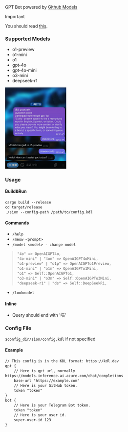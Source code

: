 GPT Bot powered by [Github Models](https://github.com/marketplace/models)

> [!IMPORTANT]
> You should read [this](https://docs.github.com/en/github-models/prototyping-with-ai-models).

### Supported Models
- o1-preview 
- o1-mini
- o1
- gpt-4o
- gpt-4o-mini
- o3-mini
- deepseek-r1

<img src="./docs/ss.png" alt="ss" width="200"/>

### Usage
#### Build&Run
```
cargo build --release
cd target/release
./sion --config-path /path/to/config.kdl
```

#### Commands
- `/help`
- `/meow <prompt>`
- `/model <model> - change model`

>```
>"4o" => OpenAIGPT4o,
>"4o-mini" | "4om" => OpenAIGPT4oMini,
>"o1-preview" | "o1p" => OpenAIGPTo1Preview,
>"o1-mini" | "o1m" => OpenAIGPTo1Mini,
>"o1" => Self::OpenAIGPTo1,
>"o3-mini" | "o3m" => Self::OpenAIGPTo3Mini,
>"deepseek-r1" | "ds" => Self::DeepSeekR1,
>```
- `/lookmodel`

#### Inline
- Query should end with '喵'

### Config File
`$config_dir/sion/config.kdl` if not specified

#### Example
```
// This config is in the KDL format: https://kdl.dev
gpt {
    // Here is gpt url, normally https://models.inference.ai.azure.com/chat/completions
    base-url "https://example.com"
    // Here is your GitHub token.
    token "token"
}
bot {
    // Here is your Telegram Bot token.
    token "token"
    // Here is your user id.
    super-user-id 123
}
```